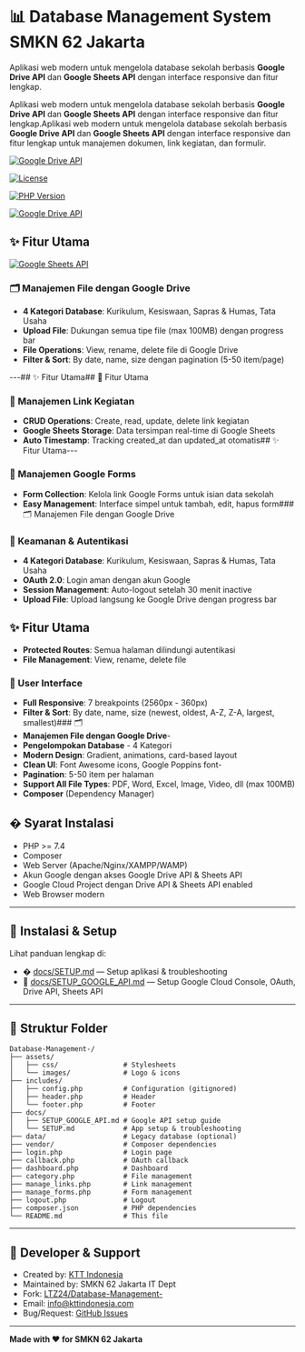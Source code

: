 # 📊 Database Management System SMKN 62 Jakarta



Aplikasi web modern untuk mengelola database sekolah berbasis **Google Drive API** dan **Google Sheets API** dengan interface responsive dan fitur lengkap.

Aplikasi web modern untuk mengelola database sekolah berbasis **Google Drive API** dan **Google Sheets API** dengan interface responsive dan fitur lengkap.Aplikasi web modern untuk mengelola database sekolah berbasis **Google Drive API** dan **Google Sheets API** dengan interface responsive dan fitur lengkap untuk manajemen dokumen, link kegiatan, dan formulir.

[![Google Drive API](https://img.shields.io/badge/Google%20Drive%20API-v3-green)](https://developers.google.com/drive)

[![License](https://img.shields.io/badge/License-Internal%20Use-red)](LICENSE)

[![PHP Version](https://img.shields.io/badge/PHP-%3E%3D7.4-blue)](https://www.php.net/)

[![Google Drive API](https://img.shields.io/badge/Google%20Drive%20API-v3-green)](https://developers.google.com/drive)

## ✨ Fitur Utama

[![Google Sheets API](https://img.shields.io/badge/Google%20Sheets%20API-v4-green)](https://developers.google.com/sheets)

### 🗂️ Manajemen File dengan Google Drive

- **4 Kategori Database**: Kurikulum, Kesiswaan, Sapras & Humas, Tata Usaha
- **Upload File**: Dukungan semua tipe file (max 100MB) dengan progress bar
- **File Operations**: View, rename, delete file di Google Drive
- **Filter & Sort**: By date, name, size dengan pagination (5-50 item/page)

---## ✨ Fitur Utama## 🚀 Fitur Utama

### 🔗 Manajemen Link Kegiatan

- **CRUD Operations**: Create, read, update, delete link kegiatan
- **Google Sheets Storage**: Data tersimpan real-time di Google Sheets
- **Auto Timestamp**: Tracking created_at dan updated_at otomatis## ✨ Fitur Utama---



### 📝 Manajemen Google Forms

- **Form Collection**: Kelola link Google Forms untuk isian data sekolah
- **Easy Management**: Interface simpel untuk tambah, edit, hapus form### 🗂️ Manajemen File dengan Google Drive



### 🔐 Keamanan & Autentikasi
- **4 Kategori Database**: Kurikulum, Kesiswaan, Sapras & Humas, Tata Usaha
- **OAuth 2.0**: Login aman dengan akun Google
- **Session Management**: Auto-logout setelah 30 menit inactive
- **Upload File**: Upload langsung ke Google Drive dengan progress bar

## ✨ Fitur Utama

- **Protected Routes**: Semua halaman dilindungi autentikasi
- **File Management**: View, rename, delete file

### 🎨 User Interface

- **Full Responsive**: 7 breakpoints (2560px - 360px)
- **Filter & Sort**: By date, name, size (newest, oldest, A-Z, Z-A, largest, smallest)### 🗂️
- **Manajemen File dengan Google Drive**- 
- **Pengelompokan Database** - 4 Kategori
- **Modern Design**: Gradient, animations, card-based layout
- **Clean UI**: Font Awesome icons, Google Poppins font-
- **Pagination**: 5-50 item per halaman
- **Support All File Types**: PDF, Word, Excel, Image, Video, dll (max 100MB)
- **Composer** (Dependency Manager)
  

## � Syarat Instalasi

- PHP >= 7.4
- Composer
- Web Server (Apache/Nginx/XAMPP/WAMP)
- Akun Google dengan akses Google Drive API & Sheets API
- Google Cloud Project dengan Drive API & Sheets API enabled
- Web Browser modern


---

## 🚀 Instalasi & Setup

Lihat panduan lengkap di:
- � [docs/SETUP.md](docs/SETUP.md) — Setup aplikasi & troubleshooting
- 📖 [docs/SETUP_GOOGLE_API.md](docs/SETUP_GOOGLE_API.md) — Setup Google Cloud Console, OAuth, Drive API, Sheets API

---

## 📁 Struktur Folder

```
Database-Management-/
├── assets/
│   ├── css/                # Stylesheets
│   └── images/             # Logo & icons
├── includes/
│   ├── config.php          # Configuration (gitignored)
│   ├── header.php          # Header
│   └── footer.php          # Footer
├── docs/
│   ├── SETUP_GOOGLE_API.md # Google API setup guide
│   └── SETUP.md            # App setup & troubleshooting
├── data/                   # Legacy database (optional)
├── vendor/                 # Composer dependencies
├── login.php               # Login page
├── callback.php            # OAuth callback
├── dashboard.php           # Dashboard
├── category.php            # File management
├── manage_links.php        # Link management
├── manage_forms.php        # Form management
├── logout.php              # Logout
├── composer.json           # PHP dependencies
└── README.md               # This file
```

---

## 👥 Developer & Support

- Created by: [KTT Indonesia](https://kttindonesia.com)
- Maintained by: SMKN 62 Jakarta IT Dept
- Fork: [LTZ24/Database-Management-](https://github.com/LTZ24/Database-Management-)
- Email: info@kttindonesia.com
- Bug/Request: [GitHub Issues](https://github.com/LTZ24/Database-Management-/issues)

---

**Made with ❤️ for SMKN 62 Jakarta**

